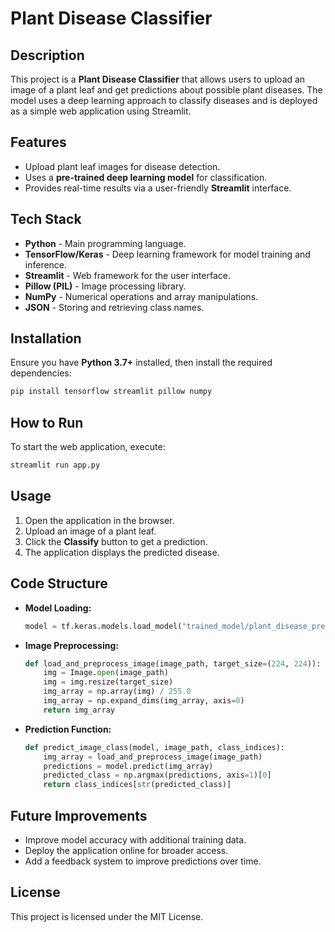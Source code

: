 # Plant Disease Classifier

## Description
This project is a **Plant Disease Classifier** that allows users to upload an image of a plant leaf and get predictions about possible plant diseases. The model uses a deep learning approach to classify diseases and is deployed as a simple web application using Streamlit.

## Features
- Upload plant leaf images for disease detection.
- Uses a **pre-trained deep learning model** for classification.
- Provides real-time results via a user-friendly **Streamlit** interface.

## Tech Stack
- **Python** - Main programming language.
- **TensorFlow/Keras** - Deep learning framework for model training and inference.
- **Streamlit** - Web framework for the user interface.
- **Pillow (PIL)** - Image processing library.
- **NumPy** - Numerical operations and array manipulations.
- **JSON** - Storing and retrieving class names.

## Installation
Ensure you have **Python 3.7+** installed, then install the required dependencies:
```sh
pip install tensorflow streamlit pillow numpy
```

## How to Run
To start the web application, execute:
```sh
streamlit run app.py
```

## Usage
1. Open the application in the browser.
2. Upload an image of a plant leaf.
3. Click the **Classify** button to get a prediction.
4. The application displays the predicted disease.

## Code Structure
- **Model Loading:**
  ```python
  model = tf.keras.models.load_model("trained_model/plant_disease_prediction_model.h5")
  ```
- **Image Preprocessing:**
  ```python
  def load_and_preprocess_image(image_path, target_size=(224, 224)):
      img = Image.open(image_path)
      img = img.resize(target_size)
      img_array = np.array(img) / 255.0
      img_array = np.expand_dims(img_array, axis=0)
      return img_array
  ```
- **Prediction Function:**
  ```python
  def predict_image_class(model, image_path, class_indices):
      img_array = load_and_preprocess_image(image_path)
      predictions = model.predict(img_array)
      predicted_class = np.argmax(predictions, axis=1)[0]
      return class_indices[str(predicted_class)]
  ```

## Future Improvements
- Improve model accuracy with additional training data.
- Deploy the application online for broader access.
- Add a feedback system to improve predictions over time.

## License
This project is licensed under the MIT License.


